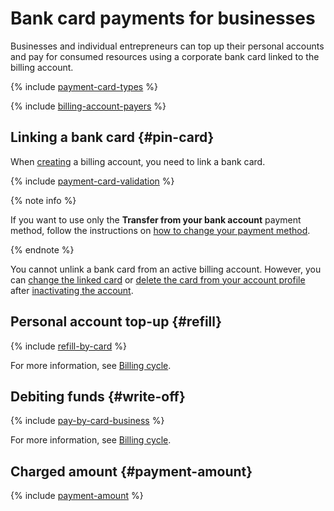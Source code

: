 # Bank card payments for businesses

Businesses and individual entrepreneurs can top up their personal accounts and pay for consumed resources using a corporate bank card linked to the billing account.

{% include [payment-card-types](../../_includes/billing/payment-card-types-business.md) %}

{% include [billing-account-payers](../../billing/_includes/billing-account-payers.md) %}

## Linking a bank card {#pin-card}

When [creating](../quickstart/index.md) a billing account, you need to link a bank card.

{% include [payment-card-validation](../_includes/payment-card-validation.md) %}

{% note info %}

If you want to use only the **Transfer from your bank account** payment method, follow the instructions on [how to change your payment method](../operations/change-payment-method.md).

{% endnote %}


You cannot unlink a bank card from an active billing account. However, you can [change the linked card](../operations/pin-card.md#change_card) or [delete the card from your account profile](../operations/pin-card.md#remove-card) after [inactivating the account](../operations/delete-account.md).

## Personal account top-up {#refill}

{% include [refill-by-card](../_includes/refill-by-card.md) %}

For more information, see [Billing cycle](billing-cycle-individual.md).


## Debiting funds {#write-off}

{% include [pay-by-card-business](../_includes/pay-by-card-business.md) %}




For more information, see [Billing cycle](billing-cycle-business.md).


## Charged amount {#payment-amount}

{% include [payment-amount](../_includes/payment-amount.md) %}